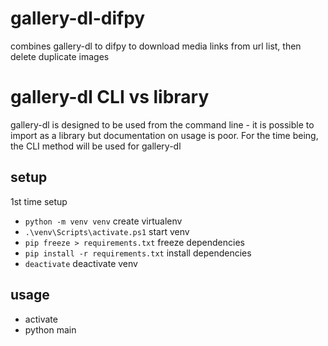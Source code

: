 # gallery-dl-difpy

combines gallery-dl to difpy to download media links from url list, then delete duplicate images

# gallery-dl CLI vs library

gallery-dl is designed to be used from the command line - it is possible to import as a library but documentation on usage is poor. For the time being, the CLI method will be used for gallery-dl

## setup

1st time setup

- `python -m venv venv` create virtualenv
- `.\venv\Scripts\activate.ps1` start venv
- `pip freeze > requirements.txt` freeze dependencies
- `pip install -r requirements.txt` install dependencies
- `deactivate` deactivate venv

## usage

- activate
- python main